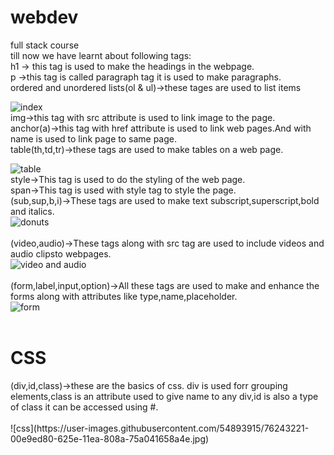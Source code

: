 # webdev
full stack course<br>
till now we have learnt about following tags:<br>
h1 -> this tag is used to make the headings in the webpage.<br>
p ->this tag is called paragraph tag it is used to make paragraphs.<br>
ordered and unordered lists(ol & ul)->these tages are used to list items<br>

![index](https://user-images.githubusercontent.com/54893915/76104541-8e78d380-5ff9-11ea-98f3-39a48b50028f.jpg)
<br>
img->this tag with src attribute is used to link image to the page.<br>
anchor(a)->this tag with href attribute is used to link web pages.And with name is used to link page to same page.<br>
table(th,td,tr)->these tags are used to make tables on a web page.<br>

![table](https://user-images.githubusercontent.com/54893915/76104365-3c37b280-5ff9-11ea-962e-2427f5abed0c.jpg)<br>
style->This tag is used to do the styling of the web page.<br>
span->This tag is used with style tag to style the page.<br>
(sub,sup,b,i)->These tags are used to make text subscript,superscript,bold and italics.<br>
![donuts](https://user-images.githubusercontent.com/54893915/76102052-6a1af800-5ff5-11ea-9675-43bec975c909.jpg)<br><br>
(video,audio)->These tags along with src tag are used to include videos and audio clipsto webpages.<br>
![video and audio](https://user-images.githubusercontent.com/54893915/76148176-c51e1f00-60c9-11ea-9a3e-5251b479afc5.jpg)
<br><br>
(form,label,input,option)->All these tags are used to make and enhance the forms along with attributes like type,name,placeholder.
<br>
![form](https://user-images.githubusercontent.com/54893915/76149086-33fb7800-60ca-11ea-80d4-e009c21fddb8.jpg)
<br><br>
<h1>CSS</h1>
(div,id,class)->these are the basics of css. div is used forr grouping elements,class is an attribute used to give name to any div,id is also a type of class it can be accessed using #.<br><br>
![css](https://user-images.githubusercontent.com/54893915/76243221-00e9ed80-625e-11ea-808a-75a041658a4e.jpg)
<br>


  

